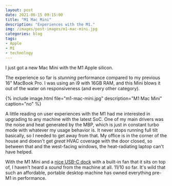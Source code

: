 ```yaml
---
layout: post
date: 2021-06-15 09:15:00
title: "M1 Mac Mini"
description: "Experiences with the M1."
img: /images/post-images/m1-mac-mini.jpg
categories: blog
tags:
- Apple
- M1
- technology
---
```


I just got a new Mac Mini with the M1 Apple silicon.

The experience so far is _stunning_ performance compared to my previous 16" MacBook Pro. I was using an i9 with 16GB RAM, and this Mini blows it out of the water on responsiveness (and every other category).

{% include image.html file="m1-mac-mini.jpg" description="M1 Mac Mini" caption="no" %}

A little reading on user experiences with the M1 had me interested in upgrading to any machine with the latest SoC. One of my main drivers was the noise and heat generated by the MBP, which is just in constant turbo mode with whatever my usage behavior is. It never stops running full tilt basically, so I needed to get away from that. My office is in the corner of the house and doesn't get _great_ HVAC coverage with the door closed, so between that and the west-facing windows, the heat-radiating laptop can't have helped.

With the M1 Mini and a [nice USB-C dock](https://amzn.to/3wtSPnO "Satechi Mac Mini Dock") with a built-in fan that it sits on top of, I haven't heard a _sound_ from the machine at all.
11/10 so far. It's wild that such an affordable, portable desktop machine has owned everything pre-M1 in performance.
